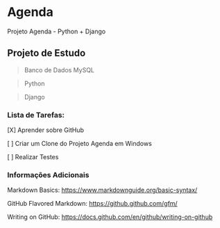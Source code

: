 # Agenda
Projeto Agenda - Python + Django

## Projeto de Estudo
> Banco de Dados MySQL

> Python

> Django

### Lista de Tarefas:

[X] Aprender sobre GitHub

[ ] Criar um Clone do Projeto Agenda em Windows

[ ] Realizar Testes

### Informações Adicionais

Markdown Basics:          https://www.markdownguide.org/basic-syntax/

GitHub Flavored Markdown: https://github.github.com/gfm/

Writing on GitHub:        https://docs.github.com/en/github/writing-on-github
